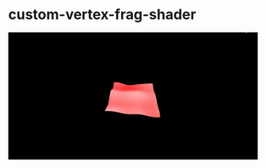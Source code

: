# custom-vertex-frag-shader

<img src ="https://github.com/deepakgudi-pixel/custom-vertex-frag-shader/blob/main/plane.gif">
